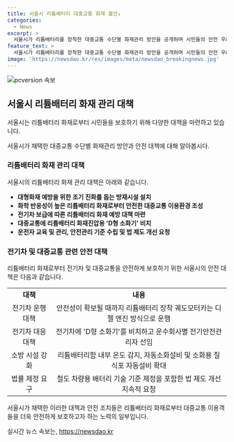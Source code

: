 ```yaml
---
title: 서울시 리튬배터리 대중교통 화재 불안↓ 
categories:
  - News
excerpt: >
  서울시가 리튬배터리를 장착한 대중교통 수단별 화재관리 방안을 공개하며 시민들의 안전 우려에 대응하고 있다. 화재진압용 D형 소화기를 비치하고, 운전자 교육과 주기적인 화재훈련을 실시하여 안전 대책을 마련했다. 또한 리튬배터리 화재에 따른 안전관리 기준 수립과 법 제도 개선을 요청하며, 전기차와 개인형 이동장치(PM)도 포함하여 화재 안전 대책을 강화하고 있다. 서울시는 시민들의 안전을 위해 적극적으로 대책을 마련하고 지속적인 관리를 약속했다.
feature_text: >
  서울시가 리튬배터리를 장착한 대중교통 수단별 화재관리 방안을 공개하며 시민들의 안전 우려에 대응하고 있다. 화재진압용 D형 소화기를 비치하고, 운전자 교육과 주기적인 화재훈련을 실시하여 안전 대책을 마련했다. 또한 리튬배터리 화재에 따른 안전관리 기준 수립과 법 제도 개선을 요청하며, 전기차와 개인형 이동장치(PM)도 포함하여 화재 안전 대책을 강화하고 있다. 서울시는 시민들의 안전을 위해 적극적으로 대책을 마련하고 지속적인 관리를 약속했다.
image: 'https://newsdao.kr/res/images/meta/newsdao_breakingnews.jpg'
---
```


<p><img src="https://newsdao.kr/res/images/meta/newsdao_breakingnews.jpg" alt="pcversion 속보" /></p>

<h2 data-ke-size="size26">서울시 리튬배터리 화재 관리 대책</h2>

<p>서울시는 리튬배터리 화재로부터 시민들을 보호하기 위해 다양한 대책을 마련하고 있습니다.</p>

<p data-ke-size="size16">서울시가 채택한 대중교통 수단별 화재관리 방안과 안전 대책에 대해 알아봅시다.</p>

<h3>리튬배터리 화재 관리 대책</h3>

<p>서울시의 리튬배터리 화재 관리 대책은 아래와 같습니다.</p>

<ul>
  <li><b>대형화재 예방을 위한 조기 진화를 돕는 방재시설 설치</b></li>
  <li><b>화학 반응성이 높은 리튬배터리 화재로부터 안전한 대중교통 이용환경 조성</b></li>
  <li><b>전기차 보급에 따른 리튬배터리 화재 예방 대책 마련</b></li>
  <li><b>대중교통에 리튬배터리 화재진압용 'D형 소화기' 비치</b></li>
  <li><b>운전자 교육 및 관리, 안전관리 기준 수립 및 법 제도 개선 요청</b></li>
</ul>

<h3>전기차 및 대중교통 관련 안전 대책</h3>

<p>리튬배터리 화재로부터 전기차 및 대중교통을 안전하게 보호하기 위한 서울시의 안전 대책은 다음과 같습니다.</p>

<table>
  <tr>
    <td style="text-align: center; height: 17px;"><b>대책</b></td>
    <td style="text-align: center; height: 17px;"><b>내용</b></td>
  </tr>
  <tr>
    <td style="text-align: center;">전기차 운행 대책</td>
    <td style="text-align: center;">안전성이 확보될 때까지 리튬배터리 장착 궤도모터카는 디젤 엔진 방식으로 운행</td>
  </tr>
  <tr>
    <td style="text-align: center;">전기차 대응 대책</td>
    <td style="text-align: center;">전기차에 'D형 소화기'를 비치하고 운수회사별 전기안전관리자 선임</td>
  </tr>
  <tr>
    <td style="text-align: center;">소방 시설 강화</td>
    <td style="text-align: center;">리튬배터리함 내부 온도 감지, 자동소화설비 및 소화용 질식포 자동설비 확대</td>
  </tr>
  <tr>
    <td style="text-align: center;">법률 제정 요구</td>
    <td style="text-align: center;">철도 차량용 배터리 기술 기준 제정을 포함한 법 제도 개선 지속적 요청</td>
  </tr>
</table>

<p>서울시가 채택한 이러한 대책과 안전 조치들은 리튬배터리 화재로부터 대중교통 이용객들을 더욱 안전하게 보호하고자 하는 노력의 일부입니다.</p>
실시간 뉴스 속보는, <a href="https://newsdao.kr" rel="dofollow">https://newsdao.kr</a>


